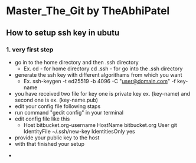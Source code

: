 # Master_The_Git by TheAbhiPatel

## How to setup ssh key in ubutu 
### 1. very first step 
* go in to the home directory and then .ssh directory 
  - Ex. cd  - for home directory
       cd .ssh - for go into the .ssh directory
* generate the ssh key with different algorithams from which you want
  - Ex. ssh-keygen -t ed25519 -b 4096 -C "user@domain.com" -f key-name
* you have received two file for key one is private key ex. (key-name) and second one is ex. (key-name.pub)
* edit your config file following staps 
* run command "gedit config" in your terminal
* edit config file like this
  -  Host bitbucket.org-username
     HostName bitbucket.org
     User git
     IdentityFile ~/.ssh/new-key
     IdentitiesOnly yes
* provide your public key to the host 
* with that finished your setup
 
 - 
